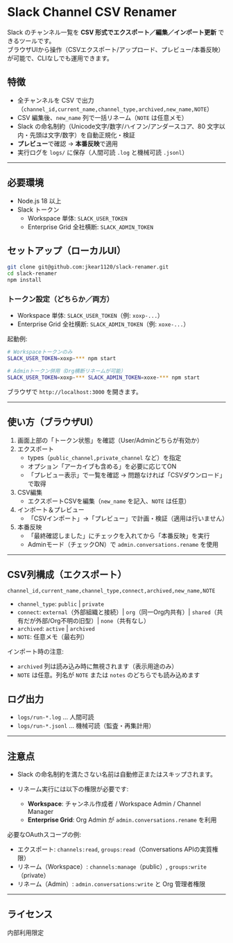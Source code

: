 # Slack Channel CSV Renamer

Slack のチャンネル一覧を **CSV 形式でエクスポート／編集／インポート更新** できるツールです。  
ブラウザUIから操作（CSVエクスポート/アップロード、プレビュー/本番反映）が可能で、CLIなしでも運用できます。

## 特徴
- 全チャンネルを CSV で出力（`channel_id,current_name,channel_type,archived,new_name,NOTE`）
- CSV 編集後、`new_name` 列で一括リネーム（`NOTE` は任意メモ）
- Slack の命名制約（Unicode文字/数字/ハイフン/アンダースコア、80 文字以内・先頭は文字/数字）を自動正規化・検証
- **プレビュー**で確認 → **本番反映**で適用
- 実行ログを `logs/` に保存（人間可読 `.log` と機械可読 `.jsonl`）

---

## 必要環境
- Node.js 18 以上
- Slack トークン
  - Workspace 単体: `SLACK_USER_TOKEN`  
  - Enterprise Grid 全社横断: `SLACK_ADMIN_TOKEN`

## セットアップ（ローカルUI）
```bash
git clone git@github.com:jkear1120/slack-renamer.git
cd slack-renamer
npm install
```

### トークン設定（どちらか／両方）
- Workspace 単体: `SLACK_USER_TOKEN`（例: `xoxp-...`）
- Enterprise Grid 全社横断: `SLACK_ADMIN_TOKEN`（例: `xoxe-...`）

起動例:
```bash
# Workspaceトークンのみ
SLACK_USER_TOKEN=xoxp-*** npm start

# Adminトークン併用（Org横断リネームが可能）
SLACK_USER_TOKEN=xoxp-*** SLACK_ADMIN_TOKEN=xoxe-*** npm start
```

ブラウザで `http://localhost:3000` を開きます。

---

## 使い方（ブラウザUI）
1. 画面上部の「トークン状態」を確認（User/Adminどちらが有効か）
2. エクスポート
   - types（`public_channel,private_channel` など）を指定
   - オプション「アーカイブも含める」を必要に応じてON
   - 「プレビュー表示」で一覧を確認 → 問題なければ「CSVダウンロード」で取得
3. CSV編集
   - エクスポートCSVを編集（`new_name` を記入、`NOTE` は任意）
4. インポート＆プレビュー
   - 「CSVインポート」→「プレビュー」で計画・検証（適用は行いません）
5. 本番反映
   - 「最終確認しました」にチェックを入れてから「本番反映」を実行
   - Adminモード（チェックON）で `admin.conversations.rename` を使用

---

## CSV列構成（エクスポート）

`channel_id,current_name,channel_type,connect,archived,new_name,NOTE`

- `channel_type`: `public` | `private`
- `connect`: `external`（外部組織と接続）| `org`（同一Org内共有）| `shared`（共有だが外部/Org不明の旧型）| `none`（共有なし）
- `archived`: `active` | `archived`
- `NOTE`: 任意メモ（最右列）

インポート時の注意:
- `archived` 列は読み込み時に無視されます（表示用途のみ）
- `NOTE` は任意。列名が `NOTE` または `notes` のどちらでも読み込めます

## ログ出力

* `logs/run-*.log` … 人間可読
* `logs/run-*.jsonl` … 機械可読（監査・再集計用）

---

## 注意点

* Slack の命名制約を満たさない名前は自動修正またはスキップされます。
* リネーム実行には以下の権限が必要です:

  * **Workspace**: チャンネル作成者 / Workspace Admin / Channel Manager
  * **Enterprise Grid**: Org Admin が `admin.conversations.rename` を利用

必要なOAuthスコープの例:
- エクスポート: `channels:read`, `groups:read`（Conversations APIの実質権限）
- リネーム（Workspace）: `channels:manage`（public）, `groups:write`（private）
- リネーム（Admin）: `admin.conversations:write` と Org 管理者権限

---

## ライセンス

内部利用限定
